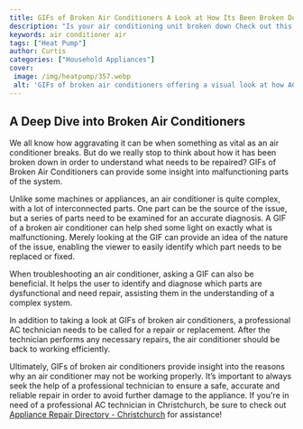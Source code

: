 ```yaml
---
title: GIFs of Broken Air Conditioners A Look at How Its Been Broken Down
description: "Is your air conditioning unit broken down Check out this blog post for GIFs of broken air conditioners and how its been broken down Learn how to identify what the problem is and how to fix it"
keywords: air conditioner air
tags: ["Heat Pump"]
author: Curtis
categories: ["Household Appliances"]
cover: 
 image: /img/heatpump/357.webp
 alt: 'GIFs of broken air conditioners offering a visual look at how ACs have broken down'
---
```

## A Deep Dive into Broken Air Conditioners

We all know how aggravating it can be when something as vital as an air conditioner breaks. But do we really stop to think about how it has been broken down in order to understand what needs to be repaired? GIFs of Broken Air Conditioners can provide some insight into malfunctioning parts of the system.

Unlike some machines or appliances, an air conditioner is quite complex, with a lot of interconnected parts. One part can be the source of the issue, but a series of parts need to be examined for an accurate diagnosis. A GIF of a broken air conditioner can help shed some light on exactly what is malfunctioning. Merely looking at the GIF can provide an idea of the nature of the issue, enabling the viewer to easily identify which part needs to be replaced or fixed.

When troubleshooting an air conditioner, asking a GIF can also be beneficial. It helps the user to identify and diagnose which parts are dysfunctional and need repair, assisting them in the understanding of a complex system.

In addition to taking a look at GIFs of broken air conditioners, a professional AC technician needs to be called for a repair or replacement. After the technician performs any necessary repairs, the air conditioner should be back to working efficiently.

Ultimately, GIFs of broken air conditioners provide insight into the reasons why an air conditioner may not be working properly. It’s important to always seek the help of a professional technician to ensure a safe, accurate and reliable repair in order to avoid further damage to the appliance. If you're in need of a professional AC technician in Christchurch, be sure to check out [Appliance Repair Directory - Christchurch](./pages/appliance-repair-technicians/new-zealand/christchurch) for assistance!
